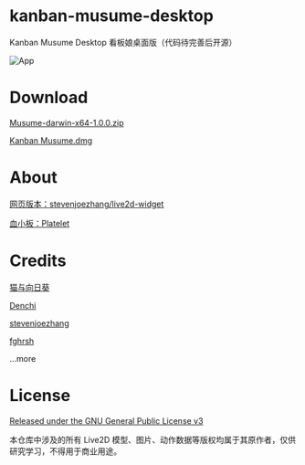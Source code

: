 # kanban-musume-desktop
Kanban Musume Desktop 看板娘桌面版（代码待完善后开源）

![App](https://amorist.oss-cn-shanghai.aliyuncs.com/app/images/3.png "App")

# Download

[Musume-darwin-x64-1.0.0.zip](https://amorist.oss-cn-shanghai.aliyuncs.com/app/Kanban%20Musume-darwin-x64-1.0.0.zip)

[Kanban Musume.dmg](https://amorist.oss-cn-shanghai.aliyuncs.com/app/Kanban%20Musume.dmg)

# About

[网页版本：stevenjoezhang/live2d-widget](https://github.com/stevenjoezhang/live2d-widget)

[血小板：Platelet](https://github.com/amorist/platelet)

# Credits
[猫与向日葵](https://imjad.cn/archives/lab/add-dynamic-poster-girl-with-live2d-to-your-blog-03/)

[Denchi](https://twitter.com/DenchiSoft/status/1036017773011525632)

[stevenjoezhang](https://github.com/stevenjoezhang)

[fghrsh](https://github.com/fghrsh)

...more

# License

[Released under the GNU General Public License v3](http://www.gnu.org/licenses/gpl-3.0.html)

本仓库中涉及的所有 Live2D 模型、图片、动作数据等版权均属于其原作者，仅供研究学习，不得用于商业用途。